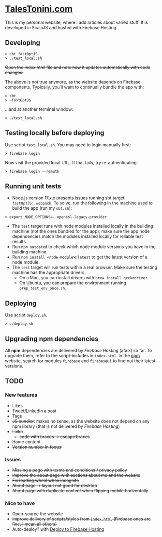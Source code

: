 # [TalesTonini.com](https://talestonini.com)
This is my personal website, where I add articles about varied stuff.
It is developed in ScalaJS and hosted with Firebase Hosting.

## Developing
```
> sbt fastOptJS
> ./test_local.sh
```
~~Open the index.html file and note how it updates automatically with code changes.~~

The above is not true anymore, as the website depends on Firebase components.
Typically, you'll want to continually bundle the app with:
```
> sbt
> ~fastOptJS
```
...and at another terminal window:
```
> ./test_local.sh
```

## Testing locally before deploying
Use script `test_local.sh`.  You may need to login manually first:
```
> firebase login
```
Now visit the provided local URL.
If that fails, try re-authenticating:
```
> firebase login --reauth
```

## Running unit tests
- Node.js version 17.x.x presents issues running sbt target `fastOptJS::webpack`. To solve, run the following in the
machine used to build the app (run my `sbt.sh`):
```
> export NODE_OPTIONS=--openssl-legacy-provider
```
- The `test` target runs with node modules installed locally in the building machine (not the ones bundled for the app);
make sure the app node dependencies match the modules installed locally for reliable test results.
- Run `npm outdated` to check which node module versions you have in the building machine.
- Run `npm install <node-module>@latest` to get the latest version of a node module.
- The `test` target will run tests within a real browser. Make sure the testing machine has the appropriate drivers.
  - On a Mac, you can install drivers with `brew install geckodriver`.
  - On Ubuntu, you can prepare the environment running `prep_test_env_once.sh`.

## Deploying
Use script `deploy.sh`.
```
> ./deploy.sh
```

## Upgrading npm dependencies
All **npm** dependencies are delivered by *Firebase Hosting* (afaik) so far. To upgrade them, refer to the
script-includes in `index.html`. In the [npm](https://www.npmjs.com/) website, search for modules `firebase` and
`firebaseui` to find out their latest versions.

## TODO

### New features
- Likes
- Tweet/LinkedIn a post
- Tags
- ~~JS bundler~~: makes no sense, as the website does not depend on any npm library (that is not delivered by *Firebase
Hosting*)
- ~~Laika~~
  - ~~code with braces -> escape braces~~
- ~~Home content~~
- ~~Version number in footer~~

### Issues
- ~~Missing a page with terms and conditions / privacy policy~~
- ~~Improve the about page with sections about me and the website~~
- ~~Fix loading wheel when incognito~~
- ~~About page -> layout not good for desktop~~
- ~~About page with duplicate content when flipping mobile horizontally~~

### Nice to have
- ~~Open-source the website~~
- ~~Improve delivery of scripts/styles from `index.html` (Firebase ones are fine, I mean all others)~~
- Auto-deploy? with [Deploy to Firebase Hosting](https://github.com/marketplace/actions/deploy-to-firebase-hosting)
